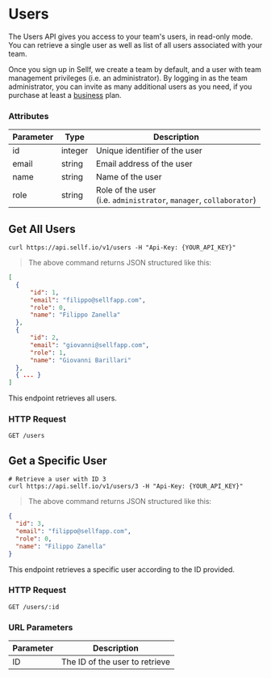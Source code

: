# <a name="users"></a>Users

The Users API gives you access to your team's users, in read-only mode. You can retrieve a single user as well as list of all users associated with your team.

Once you sign up in Sellf, we create a team by default, and a user with team management privileges (i.e. an administrator). By logging in as the team administrator, you can invite as many additional users as you need, if you purchase at least a [business](https://app.sellf.io/plans) plan.

### Attributes

Parameter | Type | Description
--------- | ------- | -----------
id | integer | Unique identifier of the user
email | string | Email address of the user
name | string | Name of the user
role | string | Role of the user <br> (i.e. `administrator`, `manager`, `collaborator`)


## Get All Users

```shell
curl https://api.sellf.io/v1/users -H "Api-Key: {YOUR_API_KEY}"
```

> The above command returns JSON structured like this:

```json
[
  {
	  "id": 1,
	  "email": "filippo@sellfapp.com",
	  "role": 0,
	  "name": "Filippo Zanella"
  },
  {
	  "id": 2,
	  "email": "giovanni@sellfapp.com",
	  "role": 1,
	  "name": "Giovanni Barillari"
  },
  { ... }
]
```

This endpoint retrieves all users.

### HTTP Request

`GET /users`




## Get a Specific User

```shell
# Retrieve a user with ID 3
curl https://api.sellf.io/v1/users/3 -H "Api-Key: {YOUR_API_KEY}"
```

> The above command returns JSON structured like this:

```json
{
  "id": 3,
  "email": "filippo@sellfapp.com",
  "role": 0,
  "name": "Filippo Zanella"
}
```

This endpoint retrieves a specific user according to the ID provided.

### HTTP Request

`GET /users/:id`

### URL Parameters

Parameter | Description
--------- | -----------
ID | The ID of the user to retrieve

